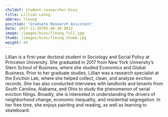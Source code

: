 ```yaml
---
childof: student-researcher-bios
title: Lillian Leung
abbrev: lleung
position: 'Graduate Research Assistant'
date: 2017-11-26T03:48:38.081Z
image: /images/bios/lleung_full.jpg
thumb: /images/bios/lleung_thumb.jpg
weight: 44
---
```

Lillian is a first-year doctoral student in Sociology and Social Policy at Princeton University. She graduated in 2017 from New York University’s Stern School of Business, where she studied Economics and Global Business. Prior to her graduate studies, Lillian was a research specialist at the Eviction Lab, where she helped collect, clean, and analyze eviction records. She has also conducted interviews with landlords and tenants from South Carolina, Alabama, and Ohio to study the phenomenon of serial eviction filings. Broadly, she is interested in understanding the drivers of neighborhood change, economic inequality, and residential segregation. In her free time, she enjoys painting and reading, as well as learning to skateboard.
